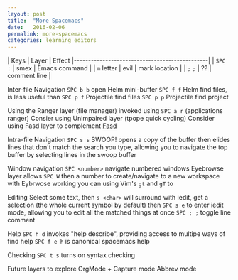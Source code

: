 ```yaml
---
layout: post
title:  "More Spacemacs"
date:   2016-02-06
permalink: more-spacemacs
categories: learning editors
---
```


| Keys            | Layer       | Effect
|-----------------------------------------------|
| `SPC :`         | smex        | Emacs command |
| `m` letter      | evil        | mark location |
| `;` `;`         |  ??         | comment line  |


Inter-file Navigation 
`SPC b b` open Helm mini-buffer
`SPC f f` Helm find files, is less useful than
`SPC p f` Projectile find files 
`SPC p p` Projectile find project

Using the Ranger layer (file manager)
invoked using `SPC a r` (applications ranger)
Consier using Unimpaired layer (tpope quick cycling)
Consider using Fasd layer to complement [Fasd](https://github.com/clvv/fasd)

Intra-file Navigation
`SPC s s` SWOOP! opens a copy of the buffer then elides lines that don't match the search you type, allowing you to navigate the top buffer by selecting lines in the swoop buffer

Window navigation
`SPC <number>` navigate numbered windows
Eyebrowse layer allows `SPC W` then a number to create/navigate to a new workspace
with Eybrwose working you can using Vim's `gt` and `gT` to 

Editing
Select some text, then `s <char>` will surround with <char>
iedit, get a selection (the whole current symbol by default) then `SPC s e` to enter
iedit mode, allowing you to edit all the matched things at once
`SPC ; ;` toggle line comment

Help
`SPC h d` invokes "help describe", providing access to multipe ways of find help 
`SPC f e h` is canonical spacemacs help

Checking
`SPC t s` turns on syntax checking

Future layers to explore
OrgMode + Capture mode
Abbrev mode 

